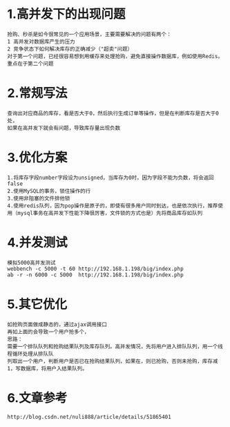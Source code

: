 # 1.高并发下的出现问题
    抢购、秒杀是如今很常见的一个应用场景，主要需要解决的问题有两个：
    1 高并发对数据库产生的压力
    2 竞争状态下如何解决库存的正确减少（"超卖"问题）
    对于第一个问题，已经很容易想到用缓存来处理抢购，避免直接操作数据库，例如使用Redis。重点在于第二个问题

# 2.常规写法
    查询出对应商品的库存，看是否大于0，然后执行生成订单等操作，但是在判断库存是否大于0处，
    如果在高并发下就会有问题，导致库存量出现负数

# 3.优化方案
    1.将库存字段number字段设为unsigned，当库存为0时，因为字段不能为负数，将会返回false
    2.使用MySQL的事务，锁住操作的行
    3.使用非阻塞的文件排他锁
    4.使用redis队列，因为pop操作是原子的，即使有很多用户同时到达，也是依次执行，推荐使用（mysql事务在高并发下性能下降很厉害，文件锁的方式也是）先将商品库存如队列

# 4.并发测试
    模拟5000高并发测试
    webbench -c 5000 -t 60 http://192.168.1.198/big/index.php
    ab -r -n 6000 -c 5000  http://192.168.1.198/big/index.php

# 5.其它优化
    如抢购页面做成静态的，通过ajax调用接口
    再如上面的会导致一个用户抢多个，
    思路：
    需要一个排队队列和抢购结果队列及库存队列。高并发情况，先将用户进入排队队列，用一个线程循环处理从排队队
    列取出一个用户，判断用户是否已在抢购结果队列，如果在，则已抢购，否则未抢购，库存减1，写数据库，将用户入结果队列。

# 6.文章参考
    http://blog.csdn.net/nuli888/article/details/51865401


